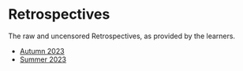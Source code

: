 # Retrospectives

The raw and uncensored Retrospectives,
as provided by the learners.

 * [Autumn 2023](2023_autumn/README.md)
 * [Summer 2023](2023_summer/README.md)

